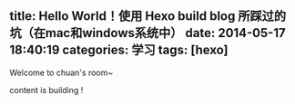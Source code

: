 title: Hello World！使用 Hexo build blog 所踩过的坑（在mac和windows系统中）
date: 2014-05-17 18:40:19
categories: 学习
tags: [hexo]
---

Welcome to chuan's room~

content is building !